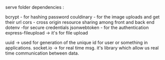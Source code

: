 serve folder dependencies :

bcrypt - for hashing password 
couldinary - for the image uploads and get their url 
cors - cross origin resource sharing among front and back end 
dotenv -for secure credentials 
jsonwebtoken - for the authentication 
express-fileupload -> it's for file upload 

uuid -> used for generation of the unique id for user or something in applications. 
socket.io -> for real time msg. it's library which allow us real time communication between data. 
